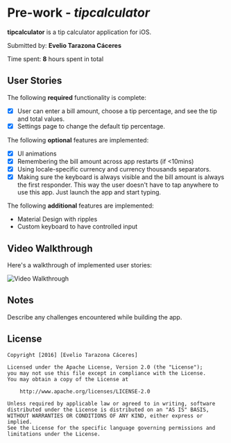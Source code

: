 # Pre-work - *tipcalculator*

**tipcalculator** is a tip calculator application for iOS.

Submitted by: **Evelio Tarazona Cáceres**

Time spent: **8** hours spent in total

## User Stories

The following **required** functionality is complete:

* [x] User can enter a bill amount, choose a tip percentage, and see the tip and total values.
* [x] Settings page to change the default tip percentage.

The following **optional** features are implemented:
* [x] UI animations
* [x] Remembering the bill amount across app restarts (if <10mins)
* [x] Using locale-specific currency and currency thousands separators.
* [x] Making sure the keyboard is always visible and the bill amount is always the first responder. This way the user doesn't have to tap anywhere to use this app. Just launch the app and start typing.

The following **additional** features are implemented:

- Material Design with ripples
- Custom keyboard to have controlled input

## Video Walkthrough 

Here's a walkthrough of implemented user stories:

<img src='tipcalc.gif' title='Video Walkthrough' width='' alt='Video Walkthrough' />

## Notes

Describe any challenges encountered while building the app.

## License

    Copyright [2016] [Evelio Tarazona Cáceres]

    Licensed under the Apache License, Version 2.0 (the "License");
    you may not use this file except in compliance with the License.
    You may obtain a copy of the License at

        http://www.apache.org/licenses/LICENSE-2.0

    Unless required by applicable law or agreed to in writing, software
    distributed under the License is distributed on an "AS IS" BASIS,
    WITHOUT WARRANTIES OR CONDITIONS OF ANY KIND, either express or implied.
    See the License for the specific language governing permissions and
    limitations under the License.